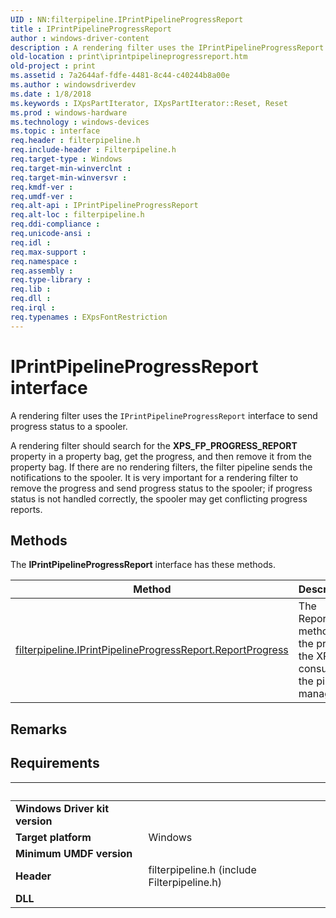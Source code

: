 ```yaml
---
UID : NN:filterpipeline.IPrintPipelineProgressReport
title : IPrintPipelineProgressReport
author : windows-driver-content
description : A rendering filter uses the IPrintPipelineProgressReport interface to send progress status to a spooler.
old-location : print\iprintpipelineprogressreport.htm
old-project : print
ms.assetid : 7a2644af-fdfe-4481-8c44-c40244b8a00e
ms.author : windowsdriverdev
ms.date : 1/8/2018
ms.keywords : IXpsPartIterator, IXpsPartIterator::Reset, Reset
ms.prod : windows-hardware
ms.technology : windows-devices
ms.topic : interface
req.header : filterpipeline.h
req.include-header : Filterpipeline.h
req.target-type : Windows
req.target-min-winverclnt : 
req.target-min-winversvr : 
req.kmdf-ver : 
req.umdf-ver : 
req.alt-api : IPrintPipelineProgressReport
req.alt-loc : filterpipeline.h
req.ddi-compliance : 
req.unicode-ansi : 
req.idl : 
req.max-support : 
req.namespace : 
req.assembly : 
req.type-library : 
req.lib : 
req.dll : 
req.irql : 
req.typenames : EXpsFontRestriction
---
```


# IPrintPipelineProgressReport interface

A rendering filter uses the <code>IPrintPipelineProgressReport</code> interface to send progress status to a spooler. 

A rendering filter should search for the <b>XPS_FP_PROGRESS_REPORT</b> property in a property bag, get the progress, and then remove it from the property bag. If there are no rendering filters, the filter pipeline sends the notifications to the spooler. It is very important for a rendering filter to remove the progress and send progress status to the spooler; if progress status is not handled correctly, the spooler may get conflicting progress reports.

## Methods

<p>The <b>IPrintPipelineProgressReport</b> interface has these methods.</p>

| Method | Description |
| ---- |:---- |
| [filterpipeline.IPrintPipelineProgressReport.ReportProgress](nf-filterpipeline-iprintpipelineprogressreport-reportprogress.md) | The ReportProgress method reports the progress of the XPS job consumption to the pipeline manager. |

## Remarks



## Requirements
| &nbsp; | &nbsp; |
| ---- |:---- |
| **Windows Driver kit version** |  |
| **Target platform** | Windows |
| **Minimum UMDF version** |  |
| **Header** | filterpipeline.h (include Filterpipeline.h) |
| **DLL** |  |